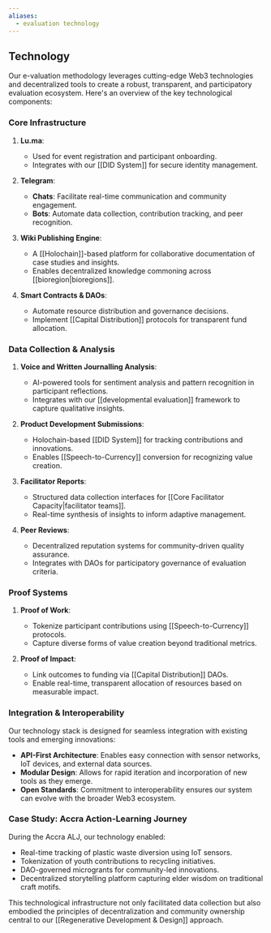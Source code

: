 ```yaml
---
aliases:
  - evaluation technology
---
```

## **Technology**

Our e-valuation methodology leverages cutting-edge Web3 technologies and decentralized tools to create a robust, transparent, and participatory evaluation ecosystem. Here's an overview of the key technological components:

### **Core Infrastructure**

1. **Lu.ma**: 
   - Used for event registration and participant onboarding.
   - Integrates with our [[DID System]] for secure identity management.

2. **Telegram**:
   - **Chats**: Facilitate real-time communication and community engagement.
   - **Bots**: Automate data collection, contribution tracking, and peer recognition.

3. **Wiki Publishing Engine**:
   - A [[Holochain]]-based platform for collaborative documentation of case studies and insights.
   - Enables decentralized knowledge commoning across [[bioregion|bioregions]].

4. **Smart Contracts & DAOs**:
   - Automate resource distribution and governance decisions.
   - Implement [[Capital Distribution]] protocols for transparent fund allocation.

### **Data Collection & Analysis**

1. **Voice and Written Journalling Analysis**:
   - AI-powered tools for sentiment analysis and pattern recognition in participant reflections.
   - Integrates with our [[developmental evaluation]] framework to capture qualitative insights.

2. **Product Development Submissions**:
   - Holochain-based [[DID System]] for tracking contributions and innovations.
   - Enables [[Speech-to-Currency]] conversion for recognizing value creation.

3. **Facilitator Reports**:
   - Structured data collection interfaces for [[Core Facilitator Capacity|facilitator teams]].
   - Real-time synthesis of insights to inform adaptive management.

4. **Peer Reviews**:
   - Decentralized reputation systems for community-driven quality assurance.
   - Integrates with DAOs for participatory governance of evaluation criteria.

### **Proof Systems**

1. **Proof of Work**:
   - Tokenize participant contributions using [[Speech-to-Currency]] protocols.
   - Capture diverse forms of value creation beyond traditional metrics.

2. **Proof of Impact**:
   - Link outcomes to funding via [[Capital Distribution]] DAOs.
   - Enable real-time, transparent allocation of resources based on measurable impact.

### **Integration & Interoperability**

Our technology stack is designed for seamless integration with existing tools and emerging innovations:

- **API-First Architecture**: Enables easy connection with sensor networks, IoT devices, and external data sources.
- **Modular Design**: Allows for rapid iteration and incorporation of new tools as they emerge.
- **Open Standards**: Commitment to interoperability ensures our system can evolve with the broader Web3 ecosystem.

### **Case Study: Accra Action-Learning Journey**

During the Accra ALJ, our technology enabled:
- Real-time tracking of plastic waste diversion using IoT sensors.
- Tokenization of youth contributions to recycling initiatives.
- DAO-governed microgrants for community-led innovations.
- Decentralized storytelling platform capturing elder wisdom on traditional craft motifs.

This technological infrastructure not only facilitated data collection but also embodied the principles of decentralization and community ownership central to our [[Regenerative Development & Design]] approach.